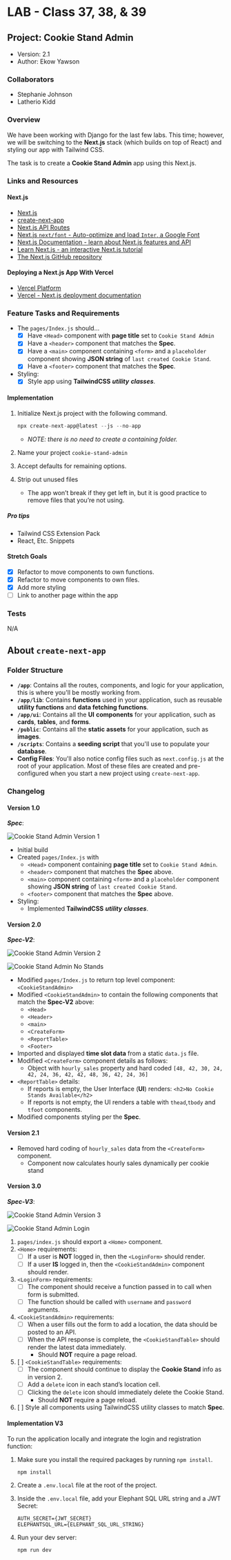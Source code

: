# LAB - Class 37, 38, & 39

## Project: Cookie Stand Admin

- Version: 2.1
- Author: Ekow Yawson

### Collaborators

- Stephanie Johnson
- Latherio Kidd

### Overview

We have been working with Django for the last few labs. This time; however, we will be switching to the **Next.js** stack (which builds on top of React) and styling our app with Tailwind CSS.

The task is to create a **Cookie Stand Admin** app using this Next.js.

### Links and Resources

#### Next.js

- [Next.js](https://nextjs.org/)
- [create-next-app](https://github.com/vercel/next.js/tree/canary/packages/create-next-app)
- [Next.js API Routes](https://nextjs.org/docs/api-routes/introduction)
- [Next.js `next/font` - Auto-optimize and load `Inter`, a Google Font](https://nextjs.org/docs/basic-features/font-optimization)
- [Next.js Documentation - learn about Next.js features and API](https://nextjs.org/docs)
- [Learn Next.js - an interactive Next.js tutorial](https://nextjs.org/learn)
- [The Next.js GitHub repository](https://github.com/vercel/next.js/)

#### Deploying a Next.js App With Vercel

- [Vercel Platform](https://vercel.com/new?utm_medium=default-template&filter=next.js&utm_source=create-next-app&utm_campaign=create-next-app-readme)
- [Vercel - Next.js deployment documentation](https://nextjs.org/docs/deployment)

### Feature Tasks and Requirements

- The `pages/Index.js` should…
  - [x] Have `<Head>` component with **page title** set to `Cookie Stand Admin`
  - [x] Have a `<header>` component that matches the **Spec**.
  - [x] Have a `<main>` component containing `<form>` and a `placeholder` component showing **JSON string** of `last created Cookie Stand`.
  - [x] Have a `<footer>` component that matches the **Spec**.

- Styling:
  - [x] Style app using **TailwindCSS** ***utility*** ***classes***.

#### Implementation

1. Initialize Next.js project with the following command.

    ```js
    npx create-next-app@latest --js --no-app
    ```

   - *NOTE: there is no need to create a containing folder.*

2. Name your project `cookie-stand-admin`
3. Accept defaults for remaining options.
4. Strip out unused files
   - The app won’t break if they get left in, but it is good practice to remove files that you’re not using.

##### Pro tips

- Tailwind CSS Extension Pack
- React, Etc. Snippets

#### Stretch Goals

- [x] Refactor to move components to own functions.
- [x] Refactor to move components to own files.
- [x] Add more styling
- [ ] Link to another page within the app

### Tests

N/A

## About `create-next-app`

### Folder Structure

- **`/app`**: Contains all the routes, components, and logic for your application, this is where you'll be mostly working from.
- **`/app/lib`**: Contains **functions** used in your application, such as reusable **utility functions** and **data fetching functions**.
- **`/app/ui`**: Contains all the **UI** **components** for your application, such as **cards**, **tables**, and **forms**.
- **`/public`**: Contains all the **static** **assets** for your application, such as **images**.
- **`/scripts`**: Contains a **seeding script** that you'll use to populate your **database**.
- **Config Files**: You'll also notice config files such as `next.config.js` at the root of your application. Most of these files are created and pre-configured when you start a new project using `create-next-app`.

### Changelog

#### Version 1.0

***Spec***:

![Cookie Stand Admin Version 1](https://codefellows.github.io/seattle-code-python-401d24/class-37/lab/cookie-stand-admin-version-1.png)

- Initial build
- Created `pages/Index.js` with
  - `<Head>` component containing **page title** set to `Cookie Stand Admin`.
  - `<header>` component that matches the **Spec** above.
  - `<main>` component containing `<form>` and a `placeholder` component showing **JSON string** of `last created Cookie Stand`.
  - `<footer>` component that matches the **Spec** above.
- Styling:
  - Implemented **TailwindCSS** ***utility*** ***classes***.

#### Version 2.0

***Spec-V2***:

![Cookie Stand Admin Version 2](https://codefellows.github.io/code-401-python-guide/curriculum/class-38/lab/cookie-stand-admin-version-2.png)

![Cookie Stand Admin No Stands](https://codefellows.github.io/code-401-python-guide/curriculum/class-38/lab/cookie-stand-admin-no-stands.png)

- Modified `pages/Index.js` to return top level component: `<CookieStandAdmin>`
- Modified `<CookieStandAdmin>` to contain the following components that match the **Spec-V2** above:
  - `<Head>`
  - `<Header>`
  - `<main>`
  - `<CreateForm>`
  - `<ReportTable>`
  - `<Footer>`
- Imported and displayed **time slot data** from a static `data.js` file.
- Modified `<CreateForm>` component details as follows:
  - Object with `hourly_sales` property and hard coded `[48, 42, 30, 24, 42, 24, 36, 42, 42, 48, 36, 42, 24, 36]`
- `<ReportTable>` details:
  - If reports is empty, the User Interface (**UI**) renders: `<h2>No Cookie Stands Available</h2>`
  - If reports is not empty, the UI renders a table with `thead`,`tbody` and `tfoot` components.
- Modified components styling per the **Spec**.

#### Version 2.1

- Removed hard coding of `hourly_sales` data from the `<CreateForm>` component.
  - Component now calculates hourly sales dynamically per cookie stand

#### Version 3.0

***Spec-V3***:

![Cookie Stand Admin Version 3](https://codefellows.github.io/code-401-python-guide/curriculum/class-39/lab/cookie-stand-admin-version-3.png)

![Cookie Stand Admin Login](https://codefellows.github.io/code-401-python-guide/curriculum/class-39/lab/cookie-stand-admin-login.png)

1. `pages/index.js` should export a `<Home>` component.
2. `<Home>` requirements:
   - [ ] If a user is **NOT** logged in, then the `<LoginForm>` should render.
   - [ ] If a user **IS** logged in, then the `<CookieStandAdmin>` component should render.
3. `<LoginForm>` requirements:
   - [ ] The component should receive a function passed in to call when form is submitted.
   - [ ] The function should be called with `username` and `password` arguments.
4. `<CookieStandAdmin>` requirements:
   - [ ] When a user fills out the form to add a location, the data should be posted to an API.
   - [ ] When the API response is complete, the `<CookieStandTable>` should render the latest data immediately.
     - Should **NOT** require a page reload.
5. [ ] `<CookieStandTable>` requirements:
   - [ ] The component should continue to display the **Cookie Stand** info as in version 2.
   - [ ] Add a `delete` icon in each stand’s location cell.
   - [ ] Clicking the `delete` icon should immediately delete the Cookie Stand.
     - Should **NOT** require a page reload.
6. [ ] Style all components using TailwindCSS utility classes to match **Spec**.

#### Implementation V3

To run the application locally and integrate the login and registration function:

1. Make sure you install the required packages by running `npm install`.

    ```js
    npm install
    ```

2. Create a `.env.local` file at the root of the project.
3. Inside the `.env.local` file, add your Elephant SQL URL string and a JWT Secret:

    ```config
    AUTH_SECRET={JWT_SECRET}
    ELEPHANTSQL_URL={ELEPHANT_SQL_URL_STRING}
    ```

4. Run your dev server:

    ```js
    npm run dev
    ```
